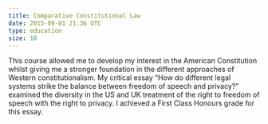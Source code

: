 ```yaml
---
title: Comparative Constitutional Law 
date: 2015-09-01 21:36 UTC
type: education
size: 10
---
```

This course allowed me to develop my interest in the American Constitution whilst giving me a stronger foundation in the different approaches of Western constitutionalism. 
My critical essay “How do different legal systems strike the balance between freedom of speech and privacy?” examined the diversity in the US and UK treatment of the right to freedom of speech with the right to privacy. 
I achieved a First Class Honours grade for this essay.